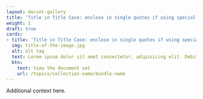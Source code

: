 ```yaml
---
layout: docset-gallery
title: 'Title in Title Case: enclose in single quotes if using special characters'
weight: 1
draft: true
cards:
- title: 'Title in Title Case: enclose in single quotes if using special characters'
  img: title-of-the-image.jpg
  alt: alt tag
  text: Lorem ipsum dolor sit amet consectetur, adipisicing elit. Debitis, suscipit? Cum, esse. Molestias reiciendis, aperiam qui aut doloribus nihil aspernatur?
  btn:
    text: View the document set
    url: /topics/collection-name/bundle-name
---
```


Additional context here.
